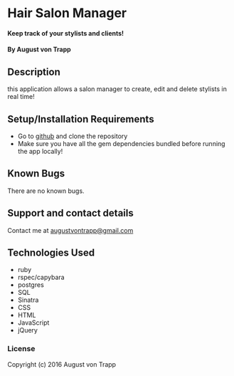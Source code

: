 # Hair Salon Manager

#### Keep track of your stylists and clients!

#### By August von Trapp

## Description

this application allows a salon manager to create, edit and delete stylists in real time!

## Setup/Installation Requirements

* Go to [github](https://github.com/augustinevt/hair_salon) and clone the repository
* Make sure you have all the gem dependencies bundled before running the app locally!

## Known Bugs

There are no known bugs.

## Support and contact details

Contact me at augustvontrapp@gmail.com

## Technologies Used

* ruby
* rspec/capybara
* postgres
* SQL
* Sinatra
* CSS
* HTML
* JavaScript
* jQuery

### License

Copyright (c) 2016 August von Trapp
